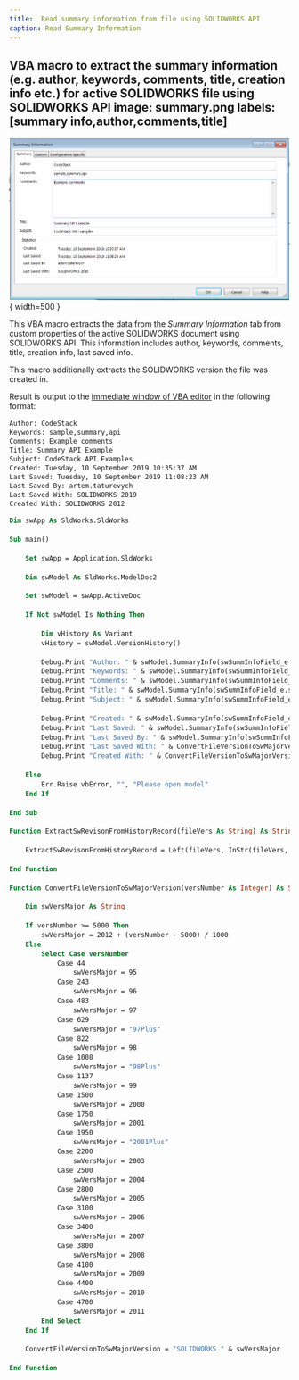 ```yaml
---
title:  Read summary information from file using SOLIDWORKS API
caption: Read Summary Information
---
```

 VBA macro to extract the summary information (e.g. author, keywords, comments, title, creation info etc.) for active SOLIDWORKS file using SOLIDWORKS API
image: summary.png
labels: [summary info,author,comments,title]
---
![Summary Information of SOLIDWORKS file](summary.png){ width=500 }

This VBA macro extracts the data from the *Summary Information* tab from custom properties of the active SOLIDWORKS document using SOLIDWORKS API. This information includes author, keywords, comments, title, creation info, last saved info.

This macro additionally extracts the SOLIDWORKS version the file was created in.

Result is output to the [immediate window of VBA editor](/docs/codestack/visual-basic/vba/vba-editor/windows#immediate-window) in the following format:

~~~
Author: CodeStack
Keywords: sample,summary,api
Comments: Example comments
Title: Summary API Example
Subject: CodeStack API Examples
Created: Tuesday, 10 September 2019 10:35:37 AM
Last Saved: Tuesday, 10 September 2019 11:08:23 AM
Last Saved By: artem.taturevych
Last Saved With: SOLIDWORKS 2019
Created With: SOLIDWORKS 2012
~~~

~~~ vb
Dim swApp As SldWorks.SldWorks

Sub main()

    Set swApp = Application.SldWorks
    
    Dim swModel As SldWorks.ModelDoc2
    
    Set swModel = swApp.ActiveDoc
    
    If Not swModel Is Nothing Then
    
        Dim vHistory As Variant
        vHistory = swModel.VersionHistory()
            
        Debug.Print "Author: " & swModel.SummaryInfo(swSummInfoField_e.swSumInfoAuthor)
        Debug.Print "Keywords: " & swModel.SummaryInfo(swSummInfoField_e.swSumInfoKeywords)
        Debug.Print "Comments: " & swModel.SummaryInfo(swSummInfoField_e.swSumInfoComment)
        Debug.Print "Title: " & swModel.SummaryInfo(swSummInfoField_e.swSumInfoTitle)
        Debug.Print "Subject: " & swModel.SummaryInfo(swSummInfoField_e.swSumInfoSubject)
        
        Debug.Print "Created: " & swModel.SummaryInfo(swSummInfoField_e.swSumInfoCreateDate2)
        Debug.Print "Last Saved: " & swModel.SummaryInfo(swSummInfoField_e.swSumInfoSaveDate2)
        Debug.Print "Last Saved By: " & swModel.SummaryInfo(swSummInfoField_e.swSumInfoSavedBy)
        Debug.Print "Last Saved With: " & ConvertFileVersionToSwMajorVersion(ExtractSwRevisonFromHistoryRecord(CStr(vHistory(UBound(vHistory)))))
        Debug.Print "Created With: " & ConvertFileVersionToSwMajorVersion(ExtractSwRevisonFromHistoryRecord(CStr(vHistory(0))))
        
    Else
        Err.Raise vbError, "", "Please open model"
    End If
    
End Sub

Function ExtractSwRevisonFromHistoryRecord(fileVers As String) As String
    
    ExtractSwRevisonFromHistoryRecord = Left(fileVers, InStr(fileVers, "[") - 1)
    
End Function

Function ConvertFileVersionToSwMajorVersion(versNumber As Integer) As String
    
    Dim swVersMajor As String
    
    If versNumber >= 5000 Then
        swVersMajor = 2012 + (versNumber - 5000) / 1000
    Else
        Select Case versNumber
            Case 44
                swVersMajor = 95
            Case 243
                swVersMajor = 96
            Case 483
                swVersMajor = 97
            Case 629
                swVersMajor = "97Plus"
            Case 822
                swVersMajor = 98
            Case 1008
                swVersMajor = "98Plus"
            Case 1137
                swVersMajor = 99
            Case 1500
                swVersMajor = 2000
            Case 1750
                swVersMajor = 2001
            Case 1950
                swVersMajor = "2001Plus"
            Case 2200
                swVersMajor = 2003
            Case 2500
                swVersMajor = 2004
            Case 2800
                swVersMajor = 2005
            Case 3100
                swVersMajor = 2006
            Case 3400
                swVersMajor = 2007
            Case 3800
                swVersMajor = 2008
            Case 4100
                swVersMajor = 2009
            Case 4400
                swVersMajor = 2010
            Case 4700
                swVersMajor = 2011
        End Select
    End If
    
    ConvertFileVersionToSwMajorVersion = "SOLIDWORKS " & swVersMajor
    
End Function
~~~


